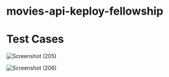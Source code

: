 # movies-api-keploy-fellowship

# Test Cases
![Screenshot (205)](https://user-images.githubusercontent.com/76093323/182134586-0d22da89-e7a4-4487-af78-d52499b3ed56.png)

![Screenshot (206)](https://user-images.githubusercontent.com/76093323/182134605-62c2ad81-73b8-4119-85e9-ee7e79979711.png)
